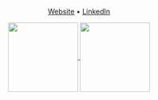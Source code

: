 <p align="center">
  <a href="https://justin-thomas-sebastian.github.io/sebastian-personal-website/">Website</a> •
  <a href="https://www.linkedin.com/in/justin-thomas-sebastian/">LinkedIn</a>
</p>

<p align="center">
<a href="https://github.com/Justin-Thomas-Sebastian" target="_blank">
  <img height="140em" align="center" src="https://github-readme-stats.vercel.app/api/top-langs/?username=Justin-Thomas-Sebastian&layout=compact&theme=dark&langs_count=4" />
</a>
<a href="https://github.com/Justin-Thomas-Sebastian" target="_blank">
  <img height="140em" align="center" src="https://github-readme-stats.vercel.app/api?username=Justin-Thomas-Sebastian&theme=dark&layout=compact&repo=convoychat&hide=stars,issues&custom_title=Justin's GitHub Stats" />
</a>
</p><br>
